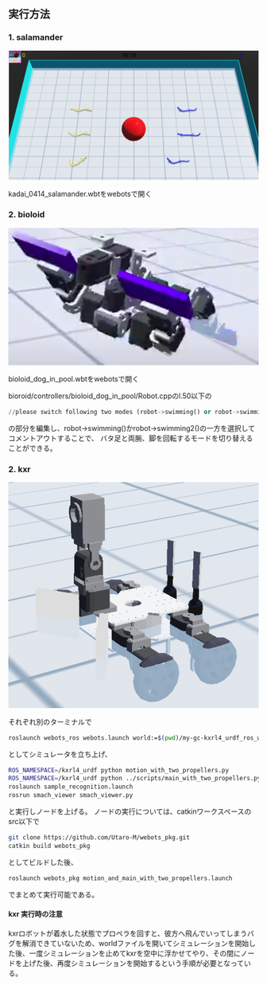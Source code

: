 ## 実行方法

### 1. salamander

![git](doc/salamander.png)

kadai_0414_salamander.wbtをwebotsで開く

### 2. bioloid

![git](doc/bioloid.png)

bioloid_dog_in_pool.wbtをwebotsで開く

bioroid/controllers/bioloid_dog_in_pool/Robot.cppのl.50以下の
```python
//please switch following two modes (robot->swimming() or robot->swimming2())
```
の部分を編集し、robot->swimming()かrobot->swimming2()の一方を選択してコメントアウトすることで、
バタ足と両腕、脚を回転するモードを切り替えることができる。

### 2. kxr

![git](doc/kxr.png)

それぞれ別のターミナルで
```bash
roslaunch webots_ros webots.launch world:=$(pwd)/my-gc-kxrl4_urdf_ros_with_two_propellers.wbt
```
としてシミュレータを立ち上げ、
```bash
ROS_NAMESPACE=/kxrl4_urdf python motion_with_two_propellers.py
ROS_NAMESPACE=/kxrl4_urdf python ../scripts/main_with_two_propellers.py
roslaunch sample_recognition.launch
rosrun smach_viewer smach_viewer.py
```
と実行しノードを上げる。
ノードの実行については、catkinワークスペースのsrc以下で
```bash
git clone https://github.com/Utaro-M/webots_pkg.git
catkin build webots_pkg
```
としてビルドした後、
```bash
roslaunch webots_pkg motion_and_main_with_two_propellers.launch
```
でまとめて実行可能である。

#### kxr 実行時の注意
kxrロボットが着水した状態でプロペラを回すと、彼方へ飛んでいってしまうバグを解消できていないため、worldファイルを開いてシミュレーションを開始した後、一度シミュレーションを止めてkxrを空中に浮かせてやり、その間にノードを上げた後、再度シミュレーションを開始するという手順が必要となっている。

